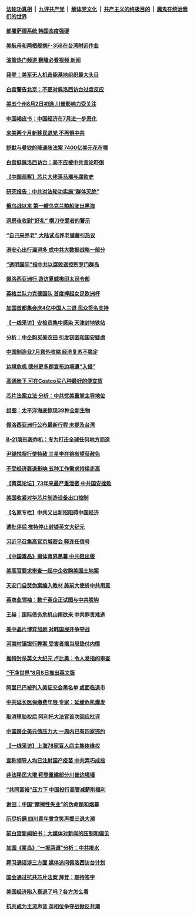####  [法轮功真相](../../../../basic/blob/master/README.md?t=08021801) &nbsp;|&nbsp; [九评共产党](../../../../9ping.md/blob/master/README.md?t=08021801) &nbsp;|&nbsp; [解体党文化](../../../../jtdwh.md/blob/master/README.md?t=08021801)  &nbsp;|&nbsp; [共产主义的终极目的](../../../../gczydzjmd.md/blob/master/README.md?t=08021801) &nbsp;|&nbsp; [魔鬼在统治我们的世界](../../../../mgztzwmdsj.md/blob/master/README.md?t=08021801) 

#### [部署萨德系统 韩国态度强硬](../pages/nf4514/n13793697.md?t=08021801) 

#### [美航母和两栖舰携F-35B在台湾附近作业](../pages/nf4514/n13793388.md?t=08021801) 

#### [油管热门频道 翻墙必看视频 新闻](http://45.76.130.85:81/youtube.html?08021801)

#### [拜登：美军无人机击毙基地组织最大头目](../pages/nf4514/n13793546.md?t=08021801) 

#### [白宫警告北京：不要对佩洛西访台过度反应](../pages/nf4514/n13793433.md?t=08021801) 

#### [美五个州8月2日初选 川普影响力受关注](../pages/nf4514/n13793424.md?t=08021801) 

#### [中国褐皮书：中国经济在7月进一步恶化](../pages/nf4514/n13793440.md?t=08021801) 

#### [来美两个月新移民退党 不再惧中共](../pages/nf4514/n13792058.md?t=08021801) 

#### [舒默与曼钦的降通胀法案 7400亿美元花在哪](../pages/nf4514/n13793348.md?t=08021801) 

#### [白宫挺佩洛西访台：美不应被中共言论吓倒](../pages/nf4514/n13793411.md?t=08021801) 

#### [【中国观察】芯片大佬落马潮与腐败史](../pages/nf4514/n13793211.md?t=08021801) 

#### [研究报告：中共对法轮功实施“群体灭绝”](../pages/nf4514/n13791984.md?t=08021801) 

#### [俄乌战以来 第一艘乌克兰粮船驶出黑海](../pages/nf4514/n13793176.md?t=08021801) 

#### [洞房夜收到“好礼” 横刀夺爱者的警示](../pages/nf4514/n13785564.md?t=08021801) 

#### [“自己来养老” 大陆试点养老储蓄引热议](../pages/nf4514/n13792981.md?t=08021801) 

#### [港安心出行漏洞多 成中共大数据战略一部分](../pages/nf4514/n13793044.md?t=08021801) 

#### [“透明国际”指中共以腐败遥控所罗门群岛](../pages/nf4514/n13793056.md?t=08021801) 

#### [佩洛西亚洲行 造访夏威夷印太司令部](../pages/nf4514/n13792797.md?t=08021801) 

#### [英格兰队力克德国队 首度捧起女足欧洲杯](../pages/nf4514/n13792817.md?t=08021801) 

#### [加国首都集会庆4亿中国人三退 民众签名支持](../pages/nf4514/n13792803.md?t=08021801) 

#### [【一线采访】安检员集中感染 天津封地铁站](../pages/nf4514/n13792778.md?t=08021801) 

#### [分析：中企购买美农田 引发窃密和国安疑虑](../pages/nf4514/n13792341.md?t=08021801) 

#### [中国制造业7月意外收缩 经济复苏不稳定](../pages/nf4514/n13792690.md?t=08021801) 

#### [边境危机 德州更多郡宣布边境遭“入侵”](../pages/nf4514/n13792410.md?t=08021801) 

#### [高通胀下 可在Costco买八种最好的便宜货](../pages/nf4514/n13786687.md?t=08021801) 

#### [芯片法案立法 分析：中共忧美重掌主导地位](../pages/nf4514/n13792556.md?t=08021801) 

#### [组图：太平洋海底惊现39种全新生物](../pages/nf4514/n13792047.md?t=08021801) 

#### [佩洛西亚洲行公布最新行程 未提及台湾](../pages/nf4514/n13792591.md?t=08021801) 

#### [B-21隐形轰炸机：专为打击全球任何地方而造](../pages/nf4514/n13789075.md?t=08021801) 

#### [尹锡悦将行使特赦 三星李在镕有望获赦免](../pages/nf4514/n13792526.md?t=08021801) 

#### [不受经济衰退影响 五种工作需求持续走高](../pages/nf4514/n13792032.md?t=08021801) 

#### [【菁英论坛】73年来最严重泄密 中共国安挫败](../pages/nf4514/n13792398.md?t=08021801) 

#### [美国收紧对华芯片制造设备出口控制](../pages/nf4514/n13792386.md?t=08021801) 

#### [【名家专栏】中共又出新招阻碍中国经济 ](../pages/nf4514/n13791726.md?t=08021801) 

#### [遭批评后 推特停止封锁英文大纪元](../pages/nf4514/n13792385.md?t=08021801) 

#### [习近平召集高官京城密会 释连任信号](../pages/nf4514/n13792361.md?t=08021801) 

#### [《中国毒品》揭体育界黑幕 中共阻出版](../pages/nf4514/n13792248.md?t=08021801) 

#### [美高官要求审查一起中企收购美国土地案](../pages/nf4514/n13792327.md?t=08021801) 

#### [天安门自焚伪案编入教材 美前大使析中共用意](../pages/nf4514/n13791932.md?t=08021801) 

#### [英商业领袖：数千英企正试图与中共脱钩](../pages/nf4514/n13792097.md?t=08021801) 

#### [王赫：国际债务危机山雨欲来 中共罪责难逃](../pages/nf4514/n13792048.md?t=08021801) 

#### [美中晶片博弈加剧 对韩国展开争夺战](../pages/nf4514/n13792007.md?t=08021801) 

#### [河南村镇银行弊案 受害者揭当局垫付内情](../pages/nf4514/n13791990.md?t=08021801) 

#### [推特封杀英文大纪元 卢比奥：令人发指的审查](../pages/nf4514/n13791951.md?t=08021801) 

#### [“干净世界”8月8日推出英文版](../pages/nf4514/n13791929.md?t=08021801) 

#### [阿里巴巴被列入美证交会黑名单 或面临退市](../pages/nf4514/n13791857.md?t=08021801) 

#### [中共延长医保缴费年限 专家：延缓危机爆发](../pages/nf4514/n13791859.md?t=08021801) 

#### [取消堕胎权后 阿利托大法官首次回应批评](../pages/nf4514/n13791846.md?t=08021801) 

#### [中国房企美元债压力大 一周内已有四家违约](../pages/nf4514/n13791848.md?t=08021801) 

#### [【一线采访】上海78家盲人店主集体维权](../pages/nf4514/n13791517.md?t=08021801) 

#### [宣称领导人均已注射国产疫苗 中共弄巧成拙](../pages/nf4514/n13791829.md?t=08021801) 

#### [非法移民大增 拜登重建部分川普边境墙](../pages/nf4514/n13791708.md?t=08021801) 

#### [“共同富裕”压力下 中国投行高管减薪削福利](../pages/nf4514/n13791622.md?t=08021801) 

#### [谢田：中国“摩擦性失业”的伪命题和烟幕](../pages/nf4514/n13791273.md?t=08021801) 

#### [历尽折磨 四川青年曾含笑声援三退大潮](../pages/nf4514/n13791269.md?t=08021801) 

#### [前白宫新闻秘书：大媒体对新闻的压制和偏见](../pages/nf4514/n13791290.md?t=08021801) 

#### [加国《星岛》“一报两调”分析：中共掺水](../pages/nf4514/n13791733.md?t=08021801) 

#### [拜习通话涉三方面 媒体追问佩洛西访台计划](../pages/nf4514/n13791239.md?t=08021801) 

#### [国会通过抗共芯片法案 拜登：期待签字](../pages/nf4514/n13791153.md?t=08021801) 

#### [美国经济陷入衰退了吗？各方怎么看](../pages/nf4514/n13791167.md?t=08021801) 

#### [抗共成为主流声音 英相位争夺战掀反共潮](../pages/nf4514/n13791185.md?t=08021801) 

<img src='http://gfw-breaker.win/goodnews/indexes/nf4514.md' width='0px' height='0px'/>
